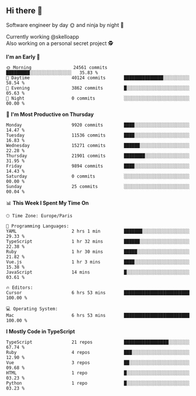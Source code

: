 ## Hi there 👋

Software engineer by day 🌞 and ninja by night 🌝

Currently working @skelloapp <br>
Also working on a personal secret project 🕵️

<!--START_SECTION:waka-->
**I'm an Early 🐤** 

```text
🌞 Morning                24561 commits       █████████░░░░░░░░░░░░░░░░   35.83 % 
🌆 Daytime                40124 commits       ███████████████░░░░░░░░░░   58.54 % 
🌃 Evening                3862 commits        █░░░░░░░░░░░░░░░░░░░░░░░░   05.63 % 
🌙 Night                  0 commits           ░░░░░░░░░░░░░░░░░░░░░░░░░   00.00 % 
```
📅 **I'm Most Productive on Thursday** 

```text
Monday                   9920 commits        ████░░░░░░░░░░░░░░░░░░░░░   14.47 % 
Tuesday                  11536 commits       ████░░░░░░░░░░░░░░░░░░░░░   16.83 % 
Wednesday                15271 commits       ██████░░░░░░░░░░░░░░░░░░░   22.28 % 
Thursday                 21901 commits       ████████░░░░░░░░░░░░░░░░░   31.95 % 
Friday                   9894 commits        ████░░░░░░░░░░░░░░░░░░░░░   14.43 % 
Saturday                 0 commits           ░░░░░░░░░░░░░░░░░░░░░░░░░   00.00 % 
Sunday                   25 commits          ░░░░░░░░░░░░░░░░░░░░░░░░░   00.04 % 
```


📊 **This Week I Spent My Time On** 

```text
🕑︎ Time Zone: Europe/Paris

💬 Programming Languages: 
YAML                     2 hrs 1 min         ███████░░░░░░░░░░░░░░░░░░   29.33 % 
TypeScript               1 hr 32 mins        ██████░░░░░░░░░░░░░░░░░░░   22.38 % 
Ruby                     1 hr 30 mins        █████░░░░░░░░░░░░░░░░░░░░   21.82 % 
Vue.js                   1 hr 3 mins         ████░░░░░░░░░░░░░░░░░░░░░   15.38 % 
JavaScript               14 mins             █░░░░░░░░░░░░░░░░░░░░░░░░   03.61 % 

🔥 Editors: 
Cursor                   6 hrs 53 mins       █████████████████████████   100.00 % 

💻 Operating System: 
Mac                      6 hrs 53 mins       █████████████████████████   100.00 % 
```

**I Mostly Code in TypeScript** 

```text
TypeScript               21 repos            █████████████████░░░░░░░░   67.74 % 
Ruby                     4 repos             ███░░░░░░░░░░░░░░░░░░░░░░   12.90 % 
Vue                      3 repos             ██░░░░░░░░░░░░░░░░░░░░░░░   09.68 % 
HTML                     1 repo              █░░░░░░░░░░░░░░░░░░░░░░░░   03.23 % 
Python                   1 repo              █░░░░░░░░░░░░░░░░░░░░░░░░   03.23 % 
```




<!--END_SECTION:waka-->

<!--
**antoinelncl/antoinelncl** is a ✨ _special_ ✨ repository because its `README.md` (this file) appears on your GitHub profile.

Here are some ideas to get you started:

- 🔭 I’m currently working on ...
- 🌱 I’m currently learning ...
- 👯 I’m looking to collaborate on ...
- 🤔 I’m looking for help with ...
- 💬 Ask me about ...
- 📫 How to reach me: ...
- 😄 Pronouns: ...
- ⚡ Fun fact: ...
-->
